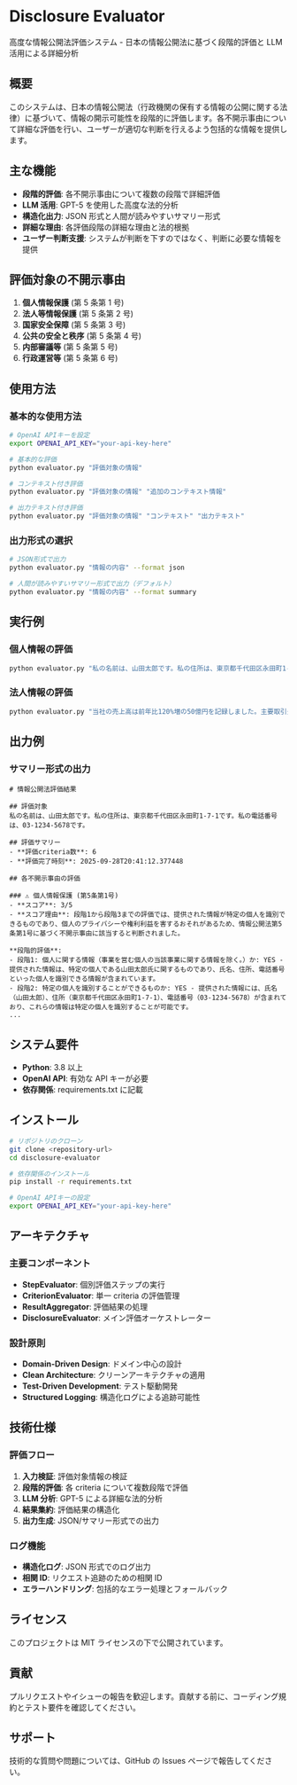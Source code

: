 # Disclosure Evaluator

高度な情報公開法評価システム - 日本の情報公開法に基づく段階的評価と LLM 活用による詳細分析

## 概要

このシステムは、日本の情報公開法（行政機関の保有する情報の公開に関する法律）に基づいて、情報の開示可能性を段階的に評価します。各不開示事由について詳細な評価を行い、ユーザーが適切な判断を行えるよう包括的な情報を提供します。

## 主な機能

- **段階的評価**: 各不開示事由について複数の段階で詳細評価
- **LLM 活用**: GPT-5 を使用した高度な法的分析
- **構造化出力**: JSON 形式と人間が読みやすいサマリー形式
- **詳細な理由**: 各評価段階の詳細な理由と法的根拠
- **ユーザー判断支援**: システムが判断を下すのではなく、判断に必要な情報を提供

## 評価対象の不開示事由

1. **個人情報保護** (第 5 条第 1 号)
2. **法人等情報保護** (第 5 条第 2 号)
3. **国家安全保障** (第 5 条第 3 号)
4. **公共の安全と秩序** (第 5 条第 4 号)
5. **内部審議等** (第 5 条第 5 号)
6. **行政運営等** (第 5 条第 6 号)

## 使用方法

### 基本的な使用方法

```bash
# OpenAI APIキーを設定
export OPENAI_API_KEY="your-api-key-here"

# 基本的な評価
python evaluator.py "評価対象の情報"

# コンテキスト付き評価
python evaluator.py "評価対象の情報" "追加のコンテキスト情報"

# 出力テキスト付き評価
python evaluator.py "評価対象の情報" "コンテキスト" "出力テキスト"
```

### 出力形式の選択

```bash
# JSON形式で出力
python evaluator.py "情報の内容" --format json

# 人間が読みやすいサマリー形式で出力（デフォルト）
python evaluator.py "情報の内容" --format summary
```

## 実行例

### 個人情報の評価

```bash
python evaluator.py "私の名前は、山田太郎です。私の住所は、東京都千代田区永田町1-7-1です。私の電話番号は、03-1234-5678です。"
```

### 法人情報の評価

```bash
python evaluator.py "当社の売上高は前年比120%増の50億円を記録しました。主要取引先はA社、B社、C社です。"
```

## 出力例

### サマリー形式の出力

```
# 情報公開法評価結果

## 評価対象
私の名前は、山田太郎です。私の住所は、東京都千代田区永田町1-7-1です。私の電話番号は、03-1234-5678です。

## 評価サマリー
- **評価criteria数**: 6
- **評価完了時刻**: 2025-09-28T20:41:12.377448

## 各不開示事由の評価

### ⚠️ 個人情報保護 (第5条第1号)
- **スコア**: 3/5
- **スコア理由**: 段階1から段階3までの評価では、提供された情報が特定の個人を識別できるものであり、個人のプライバシーや権利利益を害するおそれがあるため、情報公開法第5条第1号に基づく不開示事由に該当すると判断されました。

**段階的評価**:
- 段階1: 個人に関する情報（事業を営む個人の当該事業に関する情報を除く。）か: YES - 提供された情報は、特定の個人である山田太郎氏に関するものであり、氏名、住所、電話番号といった個人を識別できる情報が含まれています。
- 段階2: 特定の個人を識別することができるものか: YES - 提供された情報には、氏名（山田太郎）、住所（東京都千代田区永田町1-7-1）、電話番号（03-1234-5678）が含まれており、これらの情報は特定の個人を識別することが可能です。
...
```

## システム要件

- **Python**: 3.8 以上
- **OpenAI API**: 有効な API キーが必要
- **依存関係**: requirements.txt に記載

## インストール

```bash
# リポジトリのクローン
git clone <repository-url>
cd disclosure-evaluator

# 依存関係のインストール
pip install -r requirements.txt

# OpenAI APIキーの設定
export OPENAI_API_KEY="your-api-key-here"
```

## アーキテクチャ

### 主要コンポーネント

- **StepEvaluator**: 個別評価ステップの実行
- **CriterionEvaluator**: 単一 criteria の評価管理
- **ResultAggregator**: 評価結果の処理
- **DisclosureEvaluator**: メイン評価オーケストレーター

### 設計原則

- **Domain-Driven Design**: ドメイン中心の設計
- **Clean Architecture**: クリーンアーキテクチャの適用
- **Test-Driven Development**: テスト駆動開発
- **Structured Logging**: 構造化ログによる追跡可能性

## 技術仕様

### 評価フロー

1. **入力検証**: 評価対象情報の検証
2. **段階的評価**: 各 criteria について複数段階で評価
3. **LLM 分析**: GPT-5 による詳細な法的分析
4. **結果集約**: 評価結果の構造化
5. **出力生成**: JSON/サマリー形式での出力

### ログ機能

- **構造化ログ**: JSON 形式でのログ出力
- **相関 ID**: リクエスト追跡のための相関 ID
- **エラーハンドリング**: 包括的なエラー処理とフォールバック

## ライセンス

このプロジェクトは MIT ライセンスの下で公開されています。

## 貢献

プルリクエストやイシューの報告を歓迎します。貢献する前に、コーディング規約とテスト要件を確認してください。

## サポート

技術的な質問や問題については、GitHub の Issues ページで報告してください。
